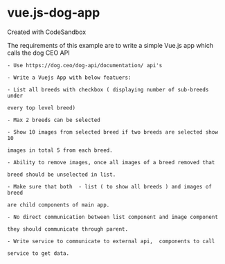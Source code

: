 # vue.js-dog-app
Created with CodeSandbox

The requirements of this example are to write a simple Vue.js app which calls the dog CEO API

    - Use https://dog.ceo/dog-api/documentation/ api's
    
    - Write a Vuejs App with below featuers:
    
    - List all breeds with checkbox ( displaying number of sub-breeds under
    
    every top level breed)
    
    - Max 2 breeds can be selected
    
    - Show 10 images from selected breed if two breeds are selected show 10
    
    images in total 5 from each breed.
    
    - Ability to remove images, once all images of a breed removed that
    
    breed should be unselected in list.
    
    - Make sure that both  - list ( to show all breeds ) and images of breed
    
    are child components of main app.
    
    - No direct communication between list component and image component
    
    they should communicate through parent.
    
    - Write service to communicate to external api,  components to call
    
    service to get data.
